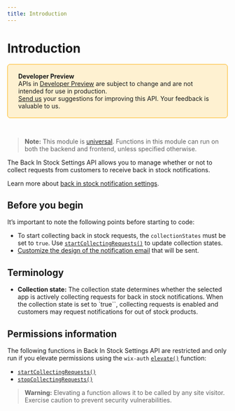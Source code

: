 ```yaml
---
title: Introduction
---
```


# Introduction

<div style="background-color: #FEF1D1; padding: 18px 24px; border-radius: 6px; border: 1px solid #FDB10C; box-sizing: border-box; display: inline-block">
  <b>Developer Preview</b>
  <br/>
  <span>APIs in <a href="https://www.wix.com/velo/reference/api-overview/developer-preview">Developer Preview</a> are subject to change and are not intended for use in production.<br/><a href="mailto:velo-preview-feedback@wix.com">Send us</a> your suggestions for improving this API. Your feedback is valuable to us.</span>
</div>  

&nbsp;
> **Note:** This module is
> [universal](/api-overview/api-versions#universal-modules).
> Functions in this module can run on both the backend and frontend,
> unless specified otherwise.  


The Back In Stock Settings API allows you to manage whether or not to collect requests from customers to receive back in stock notifications. 

Learn more about [back in stock notification settings](https://support.wix.com/en/article/wix-stores-notifying-customers-when-products-are-back-in-stock#collecting-customer-requests).

## Before you begin
It’s important to note the following points before starting to code:
+ To start collecting back in stock requests, the `collectionStates` must be set to `true`. Use [`startCollectingRequests()`](/startcollectingrequests) to update collection states.
+ [Customize the design of the notification email](https://support.wix.com/en/article/wix-stores-notifying-customers-when-products-are-back-in-stock#customizing-the-notification-email) that will be sent.

## Terminology
+ **Collection state:** The collection state determines whether the selected app is actively collecting requests for back in stock notifications. When the collection state is set to `true``, collecting requests is enabled and customers may request notifications for out of stock products.

## Permissions information
The following functions in Back In Stock Settings API are restricted and only run if you elevate permissions using the `wix-auth` [`elevate()`](https://www.wix.com/velo/reference/wix-auth/elevate) function:

+ [`startCollectingRequests()`](wix-ecom-backend/backinsettings/startcollectingrequests)
+ [`stopCollectingRequests()`](/stopcollectingrequests)

<blockquote class='warning'>
<p><strong>Warning:</strong> Elevating a function allows it to be called by any site visitor. Exercise caution to prevent security vulnerabilities.</p>
</blockquote>
